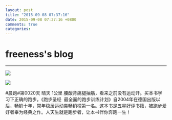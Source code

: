 ```yaml
---
layout: post
title: "2015-09-08 07:37:16"
date: 2015-09-08 07:37:16 +0800
comments: true
categories: 
---
```


# freeness's blog

----------

![](http://okqmqrbgo.bkt.clouddn.com/201509080737161.jpg)

![](http://okqmqrbgo.bkt.clouddn.com/201509080737162.jpg)

>
\#晨跑\#第0020天 晴天 1公里 腰酸背痛腿抽筋，看来之前没有运动开。买本书学习下正确的跑步。《跑步圣经  最全面的跑步训练计划》自2004年在德国出版以后，畅销十年，常年稳居运动类畅销榜第一名。这本书是五星好评书籍，被跑步爱好者奉为经典之作。人天生就是跑步者，让本书伴你奔跑一生！